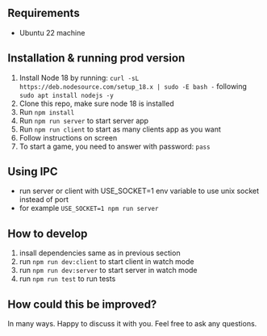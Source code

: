 ## Requirements

- Ubuntu 22 machine

## Installation & running prod version

1. Install Node 18 by running: `curl -sL https://deb.nodesource.com/setup_18.x | sudo -E bash -` following `sudo apt install nodejs -y`
2. Clone this repo, make sure node 18 is installed
3. Run `npm install`
4. Run `npm run server` to start server app
5. Run `npm run client` to start as many clients app as you want
6. Follow instructions on screen
7. To start a game, you need to answer with password: `pass`

## Using IPC

- run server or client with USE_SOCKET=1 env variable to use unix socket instead of port
- for example `USE_SOCKET=1 npm run server`

## How to develop

1. insall dependencies same as in previous section
2. run `npm run dev:client` to start client in watch mode
3. run `npm run dev:server` to start server in watch mode
4. run `npm run test` to run tests

## How could this be improved?

In many ways. Happy to discuss it with you. Feel free to ask any questions.
